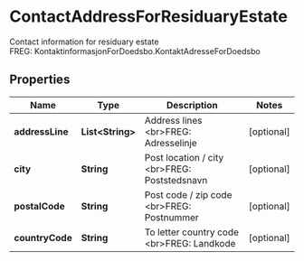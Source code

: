 

# ContactAddressForResiduaryEstate

Contact information for residuary estate  <br>FREG: KontaktinformasjonForDoedsbo.KontaktAdresseForDoedsbo

## Properties

| Name | Type | Description | Notes |
|------------ | ------------- | ------------- | -------------|
|**addressLine** | **List&lt;String&gt;** | Address lines  &lt;br&gt;FREG: Adresselinje |  [optional] |
|**city** | **String** | Post location / city  &lt;br&gt;FREG: Poststedsnavn |  [optional] |
|**postalCode** | **String** | Post code / zip code  &lt;br&gt;FREG: Postnummer |  [optional] |
|**countryCode** | **String** | To letter country code  &lt;br&gt;FREG: Landkode |  [optional] |



